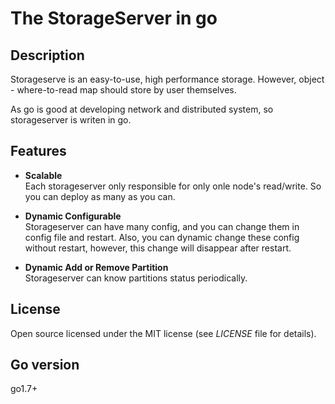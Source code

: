 # The StorageServer in go

## Description
Storageserve is an easy-to-use, high performance storage. However, object - where-to-read map should store by user themselves.

As go is good at developing network and distributed system, so storageserver is writen in go.

## Features
* **Scalable**<br>
  Each storageserver only responsible for only onle node's read/write. So you can deploy as many as you can.

* **Dynamic Configurable**<br>
  Storageserver can have many config, and you can change them in config file and restart. Also, you can dynamic change these config without restart, however, this change will disappear after restart.

* **Dynamic Add or Remove Partition**<br>
  Storageserver can know partitions status periodically.

## License

Open source licensed under the MIT license (see _LICENSE_ file for details).

## Go version
go1.7+